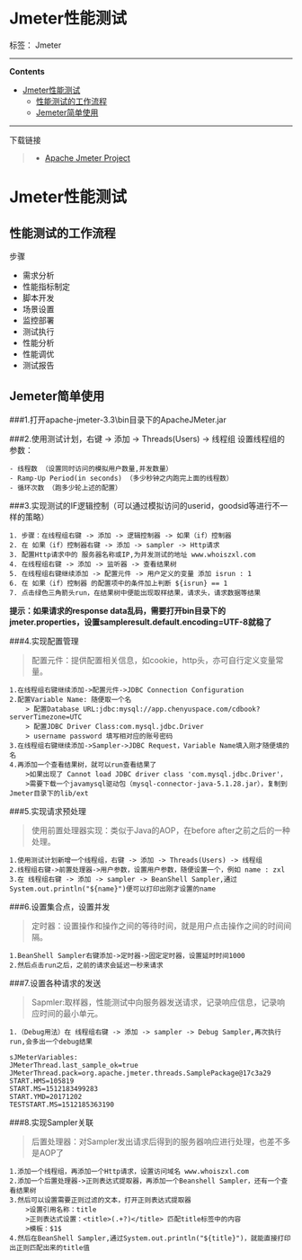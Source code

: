 # Jmeter性能测试

标签： Jmeter

----

**Contents**

- [Jmeter性能测试](#%E8%BD%AF%E4%BB%B6%E6%B5%8B%E8%AF%95%E5%88%9D%E6%AD%A5%E8%AE%A4%E8%AF%86)
    - [性能测试的工作流程](#%E6%80%A7%E8%83%BD%E6%B5%8B%E8%AF%95%E7%9A%84%E5%B7%A5%E4%BD%9C%E6%B5%81%E7%A8%8B)
    - [Jemeter简单使用](#Jemeter简单使用)

----


下载链接

>* [Apache Jmeter Project](http://jmeter.apache.org/download_jmeter.cgi)


# Jmeter性能测试

## 性能测试的工作流程

步骤
- 需求分析
- 性能指标制定
- 脚本开发
- 场景设置
- 监控部署
- 测试执行
- 性能分析
- 性能调优
- 测试报告

## Jemeter简单使用
###1.打开apache-jmeter-3.3\bin目录下的ApacheJMeter.jar

###2.使用测试计划，右键 -> 添加 -> Threads(Users) -> 线程组
	设置线程组的参数：

	- 线程数 （设置同时访问的模拟用户数量,并发数量）
	- Ramp-Up Period(in seconds) （多少秒钟之内跑完上面的线程数）
	- 循环次数 （跑多少轮上述的配置）

###3.实现测试的IF逻辑控制（可以通过模拟访问的userid，goodsid等进行不一样的策略）
	
	1. 步骤：在线程组右键 -> 添加 -> 逻辑控制器 -> 如果（if）控制器
	2. 在 如果（if）控制器右键 -> 添加 -> sampler -> Http请求
	3. 配置Http请求中的 服务器名称或IP,为并发测试的地址 www.whoiszxl.com
	4. 在线程组右键 -> 添加 -> 监听器 -> 查看结果树
	5. 在线程组右键继续添加 -> 配置元件 -> 用户定义的变量 添加 isrun : 1
	6. 在 如果（if）控制器 的配置项中的条件加上判断 ${isrun} == 1
	7. 点击绿色三角箭头run，在结果树中便能出现取样结果，请求头，请求数据等结果

**提示：如果请求的response data乱码，需要打开bin目录下的jmeter.properties，设置sampleresult.default.encoding=UTF-8就稳了**

###4.实现配置管理
> 配置元件：提供配置相关信息，如cookie，http头，亦可自行定义变量常量。
	
	1.在线程组右键继续添加->配置元件->JDBC Connection Configuration
	2.配置Variable Name: 随便取一个名
		> 配置Database URL:jdbc:mysql://app.chenyuspace.com/cdbook?serverTimezone=UTC
		> 配置JDBC Driver Class:com.mysql.jdbc.Driver
		> username password 填写相对应的账号密码
	3.在线程组右键继续添加->Sampler->JDBC Request，Variable Name填入刚才随便填的名
	4.再添加一个查看结果树，就可以run查看结果了
		>如果出现了 Cannot load JDBC driver class 'com.mysql.jdbc.Driver'，
		>需要下载一个javamysql驱动包（mysql-connector-java-5.1.28.jar），复制到Jmeter目录下的lib/ext

###5.实现请求预处理
> 使用前置处理器实现：类似于Java的AOP，在before after之前之后的一种处理。

	1.使用测试计划新增一个线程组，右键 -> 添加 -> Threads(Users) -> 线程组
	2.线程组右键->前置处理器->用户参数，设置用户参数，随便设置一个，例如 name : zxl
	3.在 线程组右键 -> 添加 -> sampler -> BeanShell Sampler,通过System.out.println("${name}")便可以打印出刚才设置的name

###6.设置集合点，设置并发
> 定时器：设置操作和操作之间的等待时间，就是用户点击操作之间的时间间隔。
	
	1.BeanShell Sampler右键添加->定时器->固定定时器，设置延时时间1000
	2.然后点击run之后，之前的请求会延迟一秒来请求

###7.设置各种请求的发送
> Sapmler:取样器，性能测试中向服务器发送请求，记录响应信息，记录响应时间的最小单元。
	
	1.（Debug用法）在 线程组右键 -> 添加 -> sampler -> Debug Sampler,再次执行run,会多出一个debug结果
	
	sJMeterVariables:
	JMeterThread.last_sample_ok=true
	JMeterThread.pack=org.apache.jmeter.threads.SamplePackage@17c3a29
	START.HMS=105819
	START.MS=1512183499283
	START.YMD=20171202
	TESTSTART.MS=1512185363190

###8.实现Sampler关联
> 后置处理器：对Sampler发出请求后得到的服务器响应进行处理，也差不多是AOP了

	1.添加一个线程组，再添加一个Http请求，设置访问域名 www.whoiszxl.com
	2.添加一个后置处理器->正则表达式提取器，再添加一个Beanshell Sampler，还有一个查看结果树
	3.然后可以设置需要正则过滤的文本，打开正则表达式提取器
		>设置引用名称：title
		>正则表达式设置：<title>(.+?)</title> 匹配title标签中的内容
		>模板：$1$
	4.然后在BeanShell Sampler,通过System.out.println("${title}")，就能直接打印出正则匹配出来的title值



	